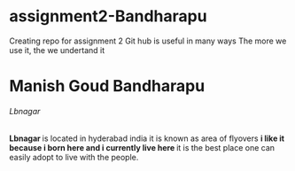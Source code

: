 # assignment2-Bandharapu
Creating repo for assignment 2
Git hub is useful in many ways
The more we use it, the we undertand it
<h1> Manish Goud Bandharapu </h1>
<h6> Lbnagar </h6>
<b> Lbnagar </b> is located in hyderabad india it is known as area of flyovers <b> i like it because i born here and i currently live here </b> it is the best place one can easily adopt to live with the people.
